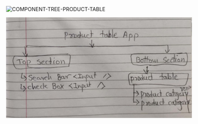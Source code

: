 <img src="/COMPONENT-TREE-PRODUCT-TABLE/photo6057729356291224387.jpg" width="250" height="250" alt="COMPONENT-TREE-PRODUCT-TABLE"/>

![My Image](product_table_app.jpg)
